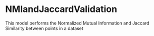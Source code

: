 # NMIandJaccardValidation
This model performs the Normalized Mutual Information and Jaccard Similarity between points in a dataset

